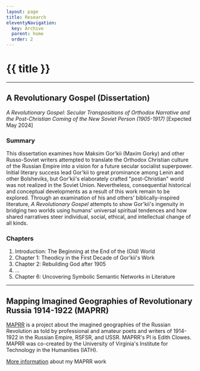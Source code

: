 ```yaml
---
layout: page
title: Research
eleventyNavigation:
  key: Archive 
  parent: home
  order: 2
---
```

# {{ title }}

____

## A Revolutionary Gospel (Dissertation)
*A Revolutionary Gospel: Secular Transpositions of Orthodox Narrative and the Post-Christian Coming of the New Soviet Person (1905-1917)* [Expected May 2024]

### Summary
This dissertation examines how Maksim Gor'kii (Maxim Gorky) and other Russo-Soviet writers attempted to translate the Orthodox Christian culture of the Russian Empire into a vision for a future secular socialist superpower. Initial literary success lead Gor'kii to great prominance among Lenin and other Bolsheviks, but Gor'kii's elaborately crafted "post-Christian" world was not realized in the Soviet Union. Nevertheless, consequential historical and conceptual developments as a result of this work remain to be explored. Through an examination of his and others' biblically-inspired literature, *A Revolutionary Gospel* attempts to show Gor'kii's ingenuity in bridging two worlds using humans' universal spiritual tendences and how shared narratives steer individual, social, ethical, and intellectual change of all kinds.

### Chapters
1. Introduction: The Beginning at the End of the (Old) World
2. Chapter 1: Theodicy in the First Decade of Gor'kii's Work
3. Chapter 2: Rebuilding God after 1905
4. ...
5. Chapter 6: Uncovering Symbolic Semantic Networks in Literature

<hr>

## Mapping Imagined Geographies of Revolutionary Russia 1914-1922 (MAPRR)
[MAPRR](https://maprr.iath.virginia.edu/) is a project about the imagined geographies of the Russian Revolution as told by professional and amateur poets and writers of 1914-1922 in the Russian Empire, RSFSR, and USSR. MAPRR's PI is Edith Clowes. MAPRR was co-created by the University of Virginia's Institute for Technology in the Humanities (IATH). 

[More information](/maprr.html) about my MAPRR work